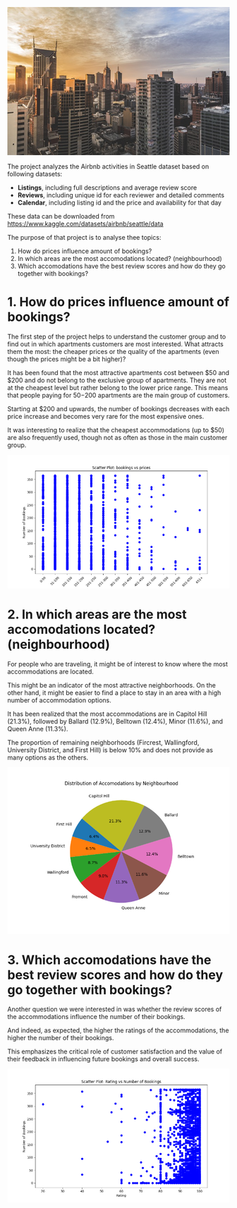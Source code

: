 
![Logo](buildings.jpg)

The project analyzes the Airbnb activities in Seattle dataset based on following datasets:

- **Listings**, including full descriptions and average review score
- **Reviews**, including unique id for each reviewer and detailed comments
- **Calendar**, including listing id and the price and availability for that day

These data can be downloaded from https://www.kaggle.com/datasets/airbnb/seattle/data

The purpose of that project is to analyse thee topics:

1. How do prices influence amount of bookings?
2. In which areas are the most accomodations located? (neighbourhood)
3. Which accomodations have the best review scores and how do they go together with bookings?


# 1. How do prices influence amount of bookings?

The first step of the project helps to understand the customer group and to find out in which apartments customers are most interested. What attracts them the most: the cheaper prices or the quality of the apartments (even though the prices might be a bit higher)?

It has been found that the most attractive apartments cost between $50 and $200 and do not belong to the exclusive group of apartments. They are not at the cheapest level but rather belong to the lower price range. This means that people paying for $50-$200 apartments are the main group of customers.

Starting at $200 and upwards, the number of bookings decreases with each price increase and becomes very rare for the most expensive ones.

It was interesting to realize that the cheapest accommodations (up to $50) are also frequently used, though not as often as those in the main customer group.


![Picture1](booking_vs_prices.png)

# 2. In which areas are the most accomodations located? (neighbourhood)

For people who are traveling, it might be of interest to know where the most accommodations are located.

This might be an indicator of the most attractive neighborhoods. On the other hand, it might be easier to find a place to stay in an area with a high number of accommodation options.

It has been realized that the most accommodations are in Capitol Hill (21.3%), followed by Ballard (12.9%), Belltown (12.4%), Minor (11.6%), and Queen Anne (11.3%).

The proportion of remaining neighborhoods (Fircrest, Wallingford, University District, and First Hill) is below 10% and does not provide as many options as the others.

![Picture2](distribution_of_accomodations.png)



# 3. Which accomodations have the best review scores and how do they go together with bookings?

Another question we were interested in was whether the review scores of the accommodations influence the number of their bookings.

And indeed, as expected, the higher the ratings of the accommodations, the higher the number of their bookings.

This emphasizes the critical role of customer satisfaction and the value of their feedback in influencing future bookings and overall success.


![Picture3](rating_vs_bookings.png)
